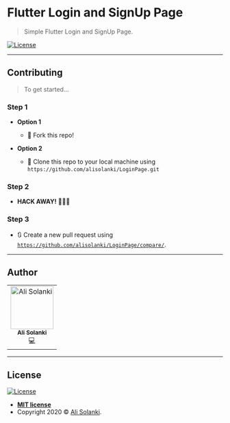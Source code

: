 # Flutter Login and SignUp Page

> Simple Flutter Login and SignUp Page.

[![License](http://img.shields.io/:license-mit-blue.svg?style=flat-square)](http://badges.mit-license.org)

---

## Contributing

> To get started...

### Step 1

- **Option 1**
    - 🍴 Fork this repo!

- **Option 2**
    - 👯 Clone this repo to your local machine using `https://github.com/alisolanki/LoginPage.git`

### Step 2

- **HACK AWAY!** 🔨🔨🔨

### Step 3

- 🔃 Create a new pull request using <a href="https://github.com/alisolanki/LoginPage/compare/" target="_blank">`https://github.com/alisolanki/LoginPage/compare/`</a>.

---

## Author
<table>
  <tr>
    <td align="center"><a href="http://www.alisolanki.gq"><img src="https://avatars3.githubusercontent.com/u/55312000?v=4" width="100px;" alt="Ali Solanki"/><br /><sub><b>Ali Solanki</b></sub></a><br/>💻</a>
    </td>
  </tr></table>

---

## License

[![License](http://img.shields.io/:license-mit-blue.svg?style=flat-square)](http://badges.mit-license.org)

- **[MIT license](http://opensource.org/licenses/mit-license.php)**
- Copyright 2020 © <a href="https://www.alisolanki.gq" target="_blank">Ali Solanki</a>.
